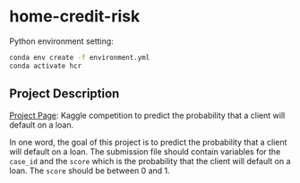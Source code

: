 # home-credit-risk

Python environment setting:

```zsh
conda env create -f environment.yml
conda activate hcr
```

## Project Description

[Project Page](https://www.kaggle.com/competitions/home-credit-credit-risk-model-stability/): Kaggle competition to predict the probability that a client will default on a loan.

In one word, the goal of this project is to predict the probability that a client will default on a loan. The submission file should contain variables for the `case_id` and the `score` which is the probability that the client will default on a loan. The `score` should be between 0 and 1.
